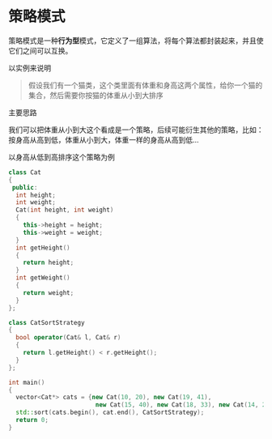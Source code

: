 # 策略模式

策略模式是一种**行为型**模式，它定义了一组算法，将每个算法都封装起来，并且使它们之间可以互换。

以实例来说明

> 假设我们有一个猫类，这个类里面有体重和身高这两个属性，给你一个猫的集合，然后需要你按猫的体重从小到大排序

主要思路

我们可以把体重从小到大这个看成是一个策略，后续可能衍生其他的策略，比如：按身高从高到低，体重从小到大，体重一样的身高从高到低...

以身高从低到高排序这个策略为例

```cpp
class Cat
{
 public:
  int height;
  int weight;
  Cat(int height, int weight)
  {
    this->height = height;
    this->weight = weight;
  }
  int getHeight()
  {
    return height;
  }
  int getWeight()
  {
    return weight;
  }
};

class CatSortStrategy
{
  bool operator(Cat& l, Cat& r)
  {
    return l.getHeight() < r.getHeight();
  }
};

int main()
{
  vector<Cat*> cats = {new Cat(10, 20), new Cat(19, 41),
                        new Cat(15, 40), new Cat(18, 33), new Cat(14, 23)};
  std::sort(cats.begin(), cat.end(), CatSortStrategy);
  return 0;
}
```
